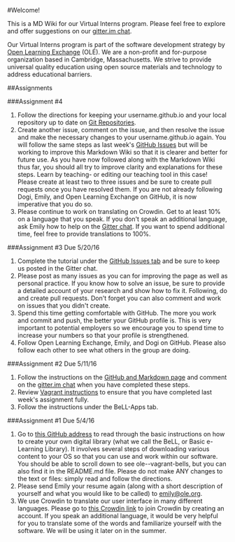 #Welcome! 

This is a MD Wiki for our Virtual Interns program. Please feel free to explore and offer suggestions on our [gitter.im chat](https://gitter.im/open-learning-exchange/chat). 

Our Virtual Interns program is part of the software development strategy by [Open Learning Exchange](http://www.ole.org/) (OLÉ). We are a non-profit and for-purpose organization based in Cambridge, Massachusetts. We strive to provide universal quality education using open source materials and technology to address educational barriers. 

##Assignments

###Assignment #4
1. Follow the directions for keeping your username.github.io and your local repository up to date on [Git Repositories](pages/gitandrepositories.md).
2. Create another issue, comment on the issue, and then resolve the issue and make the necessary changes to your username.github.io again. You will follow the same steps as last week's [GitHub Issues](pages/githubissues.md) but will be working to improve this Markdown Wiki so that it is clearer and better for future use. As you have now followed along with the Markdown Wiki thus far, you should all try to improve clarity and explanations for these steps. Learn by teaching- or editing our teaching tool in this case! Please create at least two to three issues and be sure to create pull requests once you have resolved them. If you are not already following Dogi, Emily, and Open Learning Exchange on GitHub, it is now imperative that you do so. 
3. Please continue to work on translating on Crowdin. Get to at least 10% on a language that you speak. If you don't speak an additional language, ask Emily how to help on the [Gitter chat](https://gitter.im/open-learning-exchange/chat). If you want to spend additional time, feel free to provide translations to 100%. 

###Assignment #3
Due 5/20/16
1. Complete the tutorial under the [GitHub Issues tab](pages/githubissues.md) and be sure to keep us posted in the Gitter chat.
2. Please post as many issues as you can for improving the page as well as personal practice. If you know how to solve an issue, be sure to provide a detailed account of your research and show how to fix it. Following, do and create pull requests. Don't forget you can also comment and work on issues that you didn't create.
3. Spend this time getting comfortable with GitHub. The more you work and commit and push, the better your GitHub profile is. This is very important to potential employers so we encourage you to spend time to increase your numbers so that your profile is strengthened.
4. Follow Open Learning Exchange, Emily, and Dogi on GitHub. Please also follow each other to see what others in the group are doing.

###Assignment #2
Due 5/11/16
1. Follow the instructions on the [GitHub and Markdown page](pages/githubandmarkdown.md) and comment on the [gitter.im chat](https://gitter.im/open-learning-exchange/chat) when you have completed these steps.
2. Review [Vagrant instructions](pages/vagrant.md) to ensure that you have completed last week's assignment fully. 
3. Follow the instructions under the BeLL-Apps tab. 

###Assignment #1
Due 5/4/16
1. Go to [this GitHub address](https://github.com/dogi/ole--vagrant-bells) to read through the basic instructions on how to create your own digital library (what we call the BeLL, or Basic e-Learning Library). It involves several steps of downloading various content to your OS so that you can use and work within our software. You should be able to scroll down to see ole--vagrant-bells, but you can also find it in the README.md file. Please do not make ANY changes to the text or files: simply read and follow the directions.
2. Please send Emily your resume again (along with a short description of yourself and what you would like to be called) to emily@ole.org. 
3. We use Crowdin to translate our user interface in many different languages. Please go to [this Crowdin link](https://crowdin.com/project/open-learning-exchange/invite) to join Crowdin by creating an account. If you speak an additional language, it would be very helpful for you to translate some of the words and familiarize yourself with the software. We will be using it later on in the summer.
